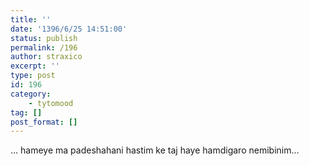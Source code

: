 ```yaml
---
title: ''
date: '1396/6/25 14:51:00'
status: publish
permalink: /196
author: straxico
excerpt: ''
type: post
id: 196
category:
    - tytomood
tag: []
post_format: []
---
```

… hameye ma padeshahani hastim ke taj haye hamdigaro nemibinim…